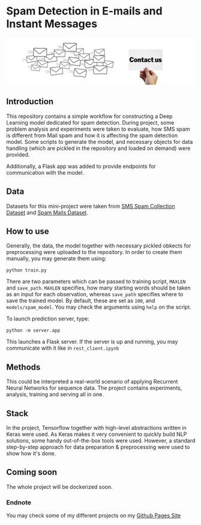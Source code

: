 # Spam Detection in E-mails and Instant Messages
![Spam](static/spam.png)


## Introduction

This repository contains a simple workflow for constructing a Deep Learning model dedicated for spam detection. 
During project, some problem analysis and experiments were taken to evaluate, how SMS spam is different from
Mail spam and how it is affecting the spam detection model. Some scripts to generate the model, and necessary
objects for data handling (which are pickled in the repository and loaded on demand) were provided.

Additionally, a Flask app was added to provide endpoints for communication with the model.

## Data

Datasets for this mini-project were taken from [SMS Spam Collection Dataset](https://www.kaggle.com/uciml/sms-spam-collection-dataset) and
[Spam Mails Dataset](https://www.kaggle.com/venky73/spam-mails-dataset).

## How to use

Generally, the data, the model together with necessary pickled obkects for preprocessing were uploaded to the repository. In order to
create them manually, you may generate them using:
```
python train.py
```
There are two parameters which can be passed to training script, `MAXLEN` and `save_path`. `MAXLEN` specifies, how many starting words should be taken as an input
for each observation, whereas `save_path` specifies where to save the trained model. By default, these are set as `100`, and `models/spam_model`. You may check the arguments using `help` on the script.

To launch prediction server, type:
```
python -m server.app
```
This launches a Flask server. If the server is up and running, you may communicate with it like in `rest_client.ipynb`


## Methods

This could be interpreted a real-world scenario of applying Recurrent Neural Networks for sequence data. The project contains experiments, analysis, training and serving all in one.

## Stack

In the project, Tensorflow together with high-level abstractions written in Keras were used. As Keras makes it very convenient
to quickly build NLP solutions, some handy out-of-the-box tools were used. However, a standard step-by-step approach for
data preparation & preprocessing were used to show how it's done.

## Coming soon
The whole project will be dockerized soon.

### Endnote
You may check some of my different projects on my [Github Pages Site](https://wprazuch.github.io/)

